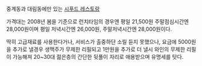 중계동과 대림동에만 있는 [시푸드 레스토랑](%EC%8B%9C%ED%91%B8%EB%93%9C%20%EB%A0%88%EC%8A%A4%ED%86%A0%EB%9E%91.md)

가격대는 2008년 봄을 기준으로 런치타임의 경우엔 평일 21,500원 주말점심시간엔 28,000원이며 평일 저녁시간엔 26,000원,
주말저녁시간엔 28,000원이다.  

딱히 고급재료를 사용한다거나, 서비스가 출중하단 소릴 듣지 못했으나, 요금에 5000원을 추가로 낼경우 생맥주가 무제한 리필되고 1만원을
추가로 더 낼시 와인의 무제한 리필이 가능해져 20~30대 젊은층의 간단한 뒷풀이 자리로 애용받으며 유명세를 탓다.  

